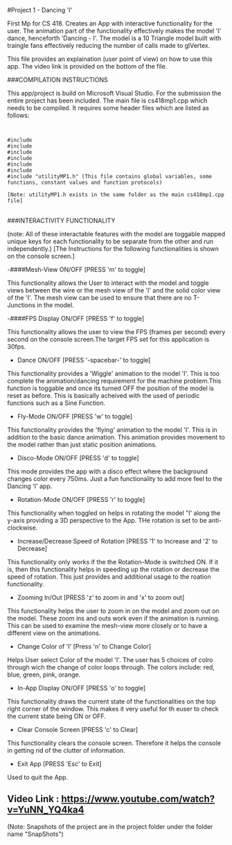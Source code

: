 #Project 1 - Dancing 'I'

First Mp for CS 418. Creates an App with interactive functionality for the user. The animation part of the functionality
effectively makes the model 'I' dance, henceforth 'Dancing - I'.
The model is a 10 Triangle model built with traingle fans effectively reducing the number of calls made to glVertex.

This file provides an explaination (user point of view) on how to use this app. The video link is 
provided on the bottom of the file.

###COMPILATION INSTRUCTIONS

This app/project is build on Microsoft Visual Studio. For the submission the entire project has been included.
The main file is cs418mp1.cpp which needs to be compiled.
It requires some header files which are listed as follows:
<code>
<pre lang="markup">
#include <iostream>
#include <glut.h>
#include <stdio.h>
#include <stdlib.h>
#include <math.h>
#include <string>
#include "utilityMP1.h" (This file contains global variables, some functions, constant values and function protocols)

[Note: utilityMP1.h exists in the same folder as the main cs418mp1.cpp file]
</code>
</pre>

###INTERACTIVITY FUNCTIONALITY

(note: All of these interactable features with the model are toggable mapped unique keys for each functionality
       to be separate from the other and run independently.) 
[The Instructions for the following functionalities is shown on the console screen.]

-####Mesh-View ON/OFF  [PRESS 'm' to toggle]

  This functionality allows the User to interact with the model and toggle views between the wire or the 
  mesh view of the 'I' and the solid color view of the 'I'. The mesh view can be used to ensure that there 
  are no T-Junctions in the model.


-####FPS Display ON/OFF   [PRESS 'f' to toggle]

This functionality allows the user to view the FPS (frames per second) every second on the console screen.The target FPS set
for this application is 30fps.


* Dance ON/OFF       [PRESS '-spacebar-' to toggle]

This functionality provides a 'Wiggle' animation to the model 'I'. This is too complete the animation/dancing requirement for the 
machine problem.This function is toggable and once its turned OFF the position of the model is reset as before. This is basically
acheived with the used of periodic functions such as a Sine Function.


* Fly-Mode ON/OFF      [PRESS 'w' to toggle]

This functionality provides the 'flying' animation to the model 'I'. This is in addition to the basic dance animation. This 
animation provides movement to the model rather than just static position animations.


* Disco-Mode ON/OFF	 [PRESS 'd' to toggle]

This mode provides the app with a disco effect where the background changes color every 750ms.
Just a fun functionality to add more feel to the Dancing 'I' app.


* Rotation-Mode ON/OFF	    [PRESS 'r' to toggle]

This functionality when toggled on helps in rotating the model "I' along the y-axis providing a 3D perspective to the App.
THe rotation is set to be anti-clockwise.


* Increase/Decrease Speed of Rotation	    [PRESS '1' to Increase and '2' to Decrease]

This functionality only works if the the Rotation-Mode is switched ON. If it is, then this functionality helps in speeding
up the rotation or decrease the speed of rotation. This just provides and additional usage to the roation functionality.


* Zooming In/Out     [PRESS 'z' to zoom in and 'x' to zoom out]

This functionality helps the user to zoom in on the model and zoom out on the model. These zoom ins and outs work even if 
the animation is running. This can be used to examine the mesh-view more closely or to have a different view on the animations.


* Change Color of 'I'	     [Press 'n' to Change Color]

Helps User select Color of the model 'I'. The user has 5 choices of colro through wich the change of color loops through.
The colors include: red, blue, green, pink, orange.


* In-App Display ON/OFF      [PRESS 'o' to toggle]

This functionality draws the current state of the functionalities on the top right corner of the window. This makes it very
useful for th euser to check the current state being ON or OFF.  


* Clear Console Screen	    [PRESS 'c' to Clear]

This functionality clears the console screen. Therefore it helps the console in getting rid of the clutter of information.


* Exit App	 [PRESS 'Esc' to Exit]

Used to quit the App.



Video Link : https://www.youtube.com/watch?v=YuNN_YQ4ka4
----------

(Note: Snapshots of the project are in the project folder under the folder name "SnapShots")
